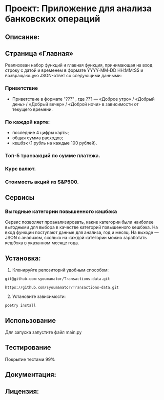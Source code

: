 # Проект: Приложение для анализа банковских операций
## Описание:
## Страница «Главная»
Реализован набор функций и главная функция, принимающая на вход строку с датой и временем в формате 
YYYY-MM-DD HH:MM:SS
 и возвращающую JSON-ответ со следующими данными:
### Приветствие
* Приветствие в формате "???"
, где 
???
 — «Доброе утро» / «Добрый день» / «Добрый вечер» / «Доброй ночи» в зависимости от текущего времени.
### По каждой карте:
  * последние 4 цифры карты;
  * общая сумма расходов;
  * кешбэк (1 рубль на каждые 100 рублей).
### Топ-5 транзакций по сумме платежа.
### Курс валют.
### Стоимость акций из S&P500.


## Сервисы
### Выгодные категории повышенного кэшбэка
Сервис позволяет проанализировать, 
какие категории были наиболее выгодными для выбора в качестве категорий повышенного кешбэка.
На вход функции поступают данные для анализа, год и месяц.
На выходе — JSON с анализом, сколько на каждой категории можно заработать кешбэка в указанном месяце года.


## Установка:

1. Клонируйте репозиторий удобным способом:
```
git@github.com:syoumanator/Transactions-data.git
```
```
https://github.com/syoumanator/Transactions-data.git
```

2. Установите зависимости:
```
poetry install
```
## Использование
Для запуска запустите файл main.py
## Тестирование
Покрытие тестами 99%
## Документация:


## Лицензия:
